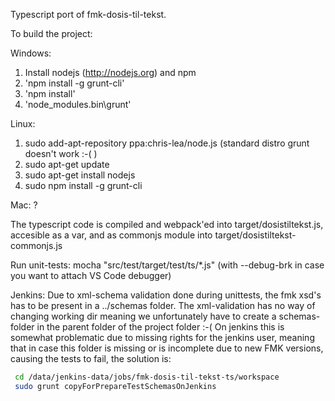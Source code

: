 Typescript port of fmk-dosis-til-tekst.

To build the project:

Windows:
1) Install nodejs (http://nodejs.org) and npm
2) 'npm install -g grunt-cli'
3) 'npm install'
4) 'node_modules\.bin\grunt'

Linux:
1) sudo add-apt-repository ppa:chris-lea/node.js  (standard distro grunt doesn't work :-( )
2) sudo apt-get update 
3) sudo apt-get install nodejs 
4) sudo npm install -g grunt-cli 

Mac:
?

The typescript code is compiled and webpack'ed into target/dosistiltekst.js, accesible as a var, and as commonjs module into target/dosistiltekst-commonjs.js

Run unit-tests:
mocha "src/test/target/test/ts/*.js" (with --debug-brk in case you want to attach VS Code debugger)

Jenkins:
Due to xml-schema validation done during unittests, the fmk xsd's has to be present in a ../schemas folder. The xml-validation has no way of changing working dir meaning we unfortunately
have to create a schemas-folder in the parent folder of the project folder :-( On jenkins this is somewhat problematic due to missing rights for the jenkins user,
meaning that in case this folder is missing or is incomplete due to new FMK versions, causing the tests to fail, the solution is:
```sh
 cd /data/jenkins-data/jobs/fmk-dosis-til-tekst-ts/workspace
 sudo grunt copyForPrepareTestSchemasOnJenkins
 ```
 
